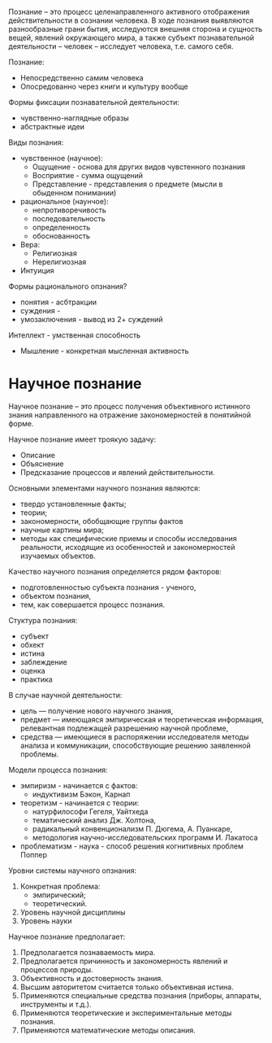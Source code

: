 Познание – это процесс целенаправленного активного отображения действительности в сознании человека. В ходе познания выявляются разнообразные грани бытия, исследуются внешняя сторона и сущность вещей, явлений окружающего мира, а также субъект познавательной деятельности – человек – исследует человека, т.е. самого себя.

Познание:
- Непосредственно самим человека
- Опосредованно через книги и культуру вообще

Формы фиксации познавательной деятельности:
- чувственно-наглядные образы
- абстрактные идеи

Виды познания:
- чувственное (научное):
    - Ощущение - основа для других видов чувстенного познания
    - Восприятие - сумма ощущений
    - Представление - представления о предмете (мысли в обыденном понимании)
- рациональное (наунчое):
    - непротиворечивость
    - последовательность
    - определенность
    - обоснованность
- Вера:
    - Религиозная
    - Нерелигиозная
- Интуиция

Формы рационального опзнания?
- понятия - асбтракции
- суждения - 
- умозаключения - вывод из 2+ суждений

Интеллект - умственная способность
- Мышление - конкретная мысленная активность

# Научное познание

Научное познание – это процесс получения объективного истинного знания направленного на отражение закономерностей в понятийной форме. 

Научное познание имеет троякую задачу:
- Описание
- Объяснение
- Предсказание процессов и явлений действительности.

Основными элементами научного познания являются:
- твердо установленные факты;
- теории;
- закономерности, обобщающие группы фактов
- научные картины мира;
- методы как специфические приемы и способы исследования реальности, исходящие из особенностей и закономерностей изучаемых объектов.

Качество научного познания определяется рядом факторов:
- подготовленностью субъекта познания - ученого,
- объектом познания,
- тем, как совершается процесс познания.

Стуктура познания:
- субъект
- обхект
- истина
- заблеждение
- оценка
- практика

В случае научной деятельности:
- цель — получение нового научного знания,
- предмет — имеющаяся эмпирическая и теоретическая информация, релевантная подлежащей разрешению научной проблеме,
- средства — имеющиеся в распоряжении исследователя методы анализа и коммуникации, способствующие решению заявленной проблемы.

Модели процесса познания:
- эмпиризм - начинается с фактов:
    - индуктивизм Бэкон, Карнап
- теоретизм - начинается с теории:
    - натурфилософи Гегеля, Уайтхеда
    - тематический анализ Дж. Холтона, 
    - радикальный конвенционализм П. Дюгема, А. Пуанкаре, 
    - методология научно-исследовательских программ И. Лакатоса
- проблематизм - наука - способ решения когнитивных проблем Поппер

Уровни системы научного опзнания:
1. Конкретная проблема:
    - эмпирический;
    - теоретический.
2. Уровень научной дисциплины
3. Уровень науки

Научное познание предполагает:
1. Предполагается познаваемость мира.
2. Предполагается причинность и закономерность явлений и процессов природы.
3. Объективность и достоверность знания.
4. Высшим авторитетом считается только объективная истина.
5. Применяются специальные средства познания (приборы, аппараты,
инструменты и т.д.).
6. Применяются теоретические и экспериментальные методы познания.
7. Применяются математические методы описания.